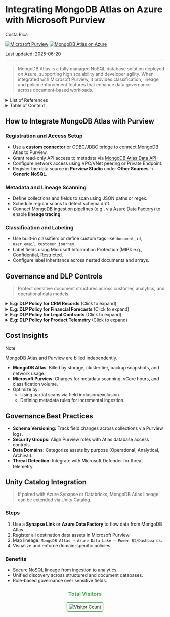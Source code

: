 # Integrating MongoDB Atlas on Azure with Microsoft Purview

Costa Rica

[![Microsoft Purview](https://img.shields.io/badge/Microsoft-Purview-blue)](https://learn.microsoft.com/en-us/azure/purview/) [![MongoDB Atlas on Azure](https://img.shields.io/badge/MongoDB-Atlas%20on%20Azure-green)](https://learn.microsoft.com/en-us/azure/architecture/databases/mongodb-atlas/)

Last updated: 2025-06-20

---

> MongoDB Atlas is a fully managed NoSQL database solution deployed on Azure, supporting high scalability and developer agility. When integrated with Microsoft Purview, it provides classification, lineage, and policy enforcement features that enhance data governance across document-based workloads.

<details>
<summary>List of References</summary>

- [Microsoft Purview Documentation](https://learn.microsoft.com/en-us/azure/purview/)
- [Azure Pricing Calculator](https://azure.microsoft.com/en-us/pricing/calculator/)

</details>

<details>
<summary>Table of Content</summary>

- [How to Integrate MongoDB Atlas with Purview](#how-to-integrate-mongodb-atlas-with-purview)
  - [Registration and Access Setup](#registration-and-access-setup)
  - [Metadata and Lineage Scanning](#metadata-and-lineage-scanning)
  - [Classification and Labeling](#classification-and-labeling)
- [Governance and DLP Controls](#governance-and-dlp-controls)
  - [Examples of DLP Policies](#examples-of-dlp-policies)
- [Cost Insights](#cost-insights)
- [Governance Best Practices](#governance-best-practices)
- [Unity Catalog Integration](#unity-catalog-integration)

</details>

## How to Integrate MongoDB Atlas with Purview

### Registration and Access Setup

- Use a **custom connector** or ODBC/JDBC bridge to connect MongoDB Atlas to Purview.
- Grant read-only API access to metadata via [MongoDB Atlas Data API](https://www.mongodb.com/docs/atlas/api/data-api/).
- Configure network access using VPC/VNet peering or Private Endpoint.
- Register the data source in **Purview Studio** under **Other Sources** → **Generic NoSQL**.

### Metadata and Lineage Scanning

- Define collections and fields to scan using JSON paths or regex.
- Schedule regular scans to detect schema drift.
- Connect MongoDB ingestion pipelines (e.g., via Azure Data Factory) to enable **lineage tracing**.

### Classification and Labeling

- Use built-in classifiers or define custom tags like `document_id`, `user_email`, `customer_journey`.
- Label fields using Microsoft Information Protection (MIP): e.g., Confidential, Restricted.
- Configure label inheritance across nested documents and arrays.

## Governance and DLP Controls

> Protect sensitive document structures across customer, analytics, and operational data models.

<details>
<summary><b>E.g: DLP Policy for CRM Records</b> (Click to expand)</summary>

> Apply governance to `customers`, `leads`, `interactions`.

**Steps:**
1. **Classify Fields:** `customer_name`, `contact_info`, `lead_source`.
2. **Set Policy Triggers:** Block JSON exports exceeding 100 records/hour.
3. **Apply Actions:**  
   - Mask names and contact info for sales interns.  
   - Enforce MFA for modification privileges.
4. **Monitor:** Enable dashboard alerts on unusual query bursts.

</details>

<details>
<summary><b>E.g: DLP Policy for Financial Forecasts</b> (Click to expand)</summary>

> Secure forecasting models stored in `budgets`, `models`, `assumptions`.

**Steps:**
1. **Scope:** Forecasted revenue, cost-of-sales fields.
2. **Detection Rules:** Numeric limits, field tags (e.g., `model_id`, `confidence_score`).
3. **Actions:**  
   - Encrypt collections at-rest with customer-managed keys.  
   - Allow read-only access from trusted Azure regions.
4. **Audits:** Maintain access logs for at least 12 months.

</details>

<details>
<summary><b>E.g: DLP Policy for Legal Contracts</b> (Click to expand)</summary>

> Protect legal content in `contracts`, `legal_reviews`, `negotiations`.

**Steps:**
1. **Tag Fields:** `contract_number`, `counterparty`, `signature_date`.
2. **Policy Actions:**  
   - Restrict full-text searches by non-legal roles.  
   - Block download/printing of full documents.
3. **Alerting:** Trigger alerts if accessed outside office hours.

</details>

<details>
<summary><b>E.g: DLP Policy for Product Telemetry</b> (Click to expand)</summary>

> Manage telemetry in `events`, `device_stats`, `system_logs`.

**Steps:**
1. **Classify Columns:** Device IDs, geographic coordinates.
2. **Policies:**  
   - Mask PII from telemetry streams ingested via Event Hubs.  
   - Block data streaming to unknown destinations.
3. **Monitoring:** Visualize flows with lineage diagrams in Purview.

</details>

## Cost Insights

> [!NOTE]  
> MongoDB Atlas and Purview are billed independently.

- **MongoDB Atlas**: Billed by storage, cluster tier, backup snapshots, and network usage.
- **Microsoft Purview**: Charges for metadata scanning, vCore hours, and classification volume.
- Optimize by:
  - Using partial scans via field inclusion/exclusion.
  - Defining metadata rules for incremental ingestion.

## Governance Best Practices

- **Schema Versioning:** Track field changes across collections via Purview logs.
- **Security Groups:** Align Purview roles with Atlas database access controls.
- **Data Domains:** Categorize assets by purpose (Operational, Analytical, Archival).
- **Threat Detection:** Integrate with Microsoft Defender for threat telemetry.

## Unity Catalog Integration

> If paired with Azure Synapse or Databricks, MongoDB Atlas lineage can be extended via Unity Catalog.

### Steps

1. Use a **Synapse Link** or **Azure Data Factory** to flow data from MongoDB Atlas.
2. Register all destination data assets in Microsoft Purview.
3. Map lineage: `MongoDB Atlas → Azure Data Lake → Power BI/Dashboards`.
4. Visualize and enforce domain-specific policies.

### Benefits

- Secure NoSQL lineage from ingestion to analytics.
- Unified discovery across structured and document databases.
- Role-based governance over sensitive fields.

<div align="center">
  <h3 style="color: #4CAF50;">Total Visitors</h3>
  <img src="https://profile-counter.glitch.me/brown9804/count.svg" alt="Visitor Count" style="border: 2px solid #4CAF50; border-radius: 5px; padding: 5px;"/>
</div>
